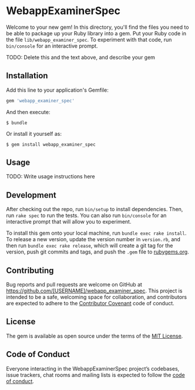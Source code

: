 # WebappExaminerSpec

Welcome to your new gem! In this directory, you'll find the files you need to be able to package up your Ruby library into a gem. Put your Ruby code in the file `lib/webapp_examiner_spec`. To experiment with that code, run `bin/console` for an interactive prompt.

TODO: Delete this and the text above, and describe your gem

## Installation

Add this line to your application's Gemfile:

```ruby
gem 'webapp_examiner_spec'
```

And then execute:

    $ bundle

Or install it yourself as:

    $ gem install webapp_examiner_spec

## Usage

TODO: Write usage instructions here

## Development

After checking out the repo, run `bin/setup` to install dependencies. Then, run `rake spec` to run the tests. You can also run `bin/console` for an interactive prompt that will allow you to experiment.

To install this gem onto your local machine, run `bundle exec rake install`. To release a new version, update the version number in `version.rb`, and then run `bundle exec rake release`, which will create a git tag for the version, push git commits and tags, and push the `.gem` file to [rubygems.org](https://rubygems.org).

## Contributing

Bug reports and pull requests are welcome on GitHub at https://github.com/[USERNAME]/webapp_examiner_spec. This project is intended to be a safe, welcoming space for collaboration, and contributors are expected to adhere to the [Contributor Covenant](http://contributor-covenant.org) code of conduct.

## License

The gem is available as open source under the terms of the [MIT License](https://opensource.org/licenses/MIT).

## Code of Conduct

Everyone interacting in the WebappExaminerSpec project’s codebases, issue trackers, chat rooms and mailing lists is expected to follow the [code of conduct](https://github.com/[USERNAME]/webapp_examiner_spec/blob/master/CODE_OF_CONDUCT.md).
